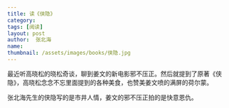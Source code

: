 ```yaml
---
title: 读《侠隐》 
category:  
tags: [阅读]  
layout: post  
author:  张北海
name: 
thumbnail: /assets/images/books/侠隐.jpg
---
```


最近听高晓松的晓松奇谈，聊到姜文的新电影邪不压正。然后就提到了原著《侠隐》，高晓松念念不忘里面提到的各种美食，也赞美姜文喷的满屏的荷尔蒙。

张北海先生的侠隐写的是市井人情，姜文的邪不压正拍的是快意恩仇。